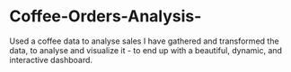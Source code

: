 # Coffee-Orders-Analysis-
Used a coffee data to analyse sales  I have gathered and transformed the data, to analyse and visualize it - to end up with a beautiful, dynamic, and interactive dashboard.
